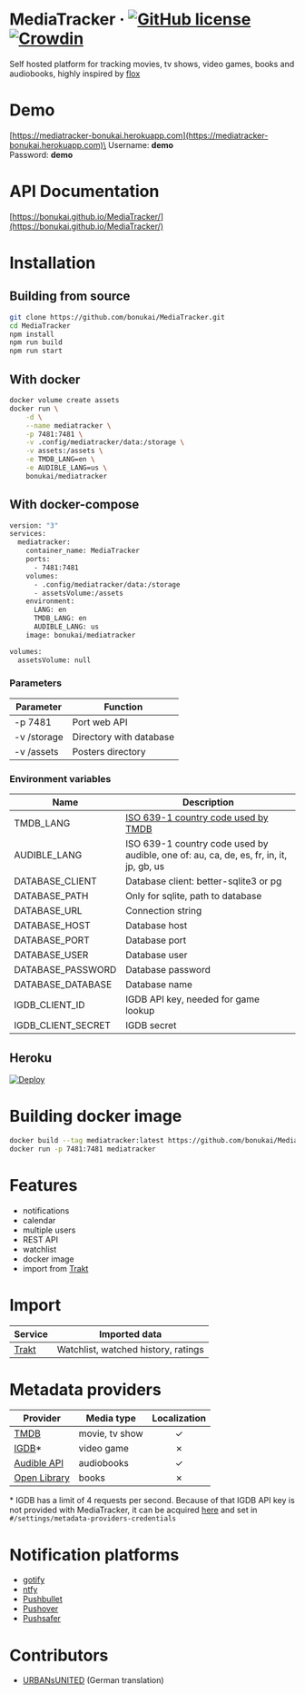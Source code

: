 # MediaTracker &middot; [![GitHub license](https://img.shields.io/badge/license-MIT-blue.svg)](https://github.com/bonukai/MediaTracker/blob/main/LICENSE) [![Crowdin](https://badges.crowdin.net/mediatracker/localized.svg)](https://crowdin.com/project/mediatracker)

Self hosted platform for tracking movies, tv shows, video games, books and audiobooks, highly inspired by [flox](https://github.com/devfake/flox)

# Demo

[https://mediatracker-bonukai.herokuapp.com](https://mediatracker-bonukai.herokuapp.com)\
Username: **demo**\
Password: **demo**

# API Documentation

[https://bonukai.github.io/MediaTracker/](https://bonukai.github.io/MediaTracker/)

# Installation

## Building from source

```bash
git clone https://github.com/bonukai/MediaTracker.git
cd MediaTracker
npm install
npm run build
npm run start
```

## With docker

```bash
docker volume create assets
docker run \
    -d \
    --name mediatracker \
    -p 7481:7481 \
    -v .config/mediatracker/data:/storage \
    -v assets:/assets \
    -e TMDB_LANG=en \
    -e AUDIBLE_LANG=us \
    bonukai/mediatracker
```

## With docker-compose

```bash
version: "3"
services:
  mediatracker:
    container_name: MediaTracker
    ports:
      - 7481:7481
    volumes:
      - .config/mediatracker/data:/storage
      - assetsVolume:/assets
    environment:
      LANG: en
      TMDB_LANG: en
      AUDIBLE_LANG: us
    image: bonukai/mediatracker

volumes:
  assetsVolume: null
```

### Parameters

| Parameter   | Function                |
| ----------- | ----------------------- |
| -p 7481     | Port web API            |
| -v /storage | Directory with database |
| -v /assets  | Posters directory       |

### Environment variables

| Name               | Description                                                                                          |
| ------------------ | ---------------------------------------------------------------------------------------------------- |
| TMDB_LANG          | [ISO 639-1 country code used by TMDB](https://developers.themoviedb.org/3/getting-started/languages) |
| AUDIBLE_LANG       | ISO 639-1 country code used by audible, one of: au, ca, de, es, fr, in, it, jp, gb, us               |
| DATABASE_CLIENT    | Database client: better-sqlite3 or pg                                                                |
| DATABASE_PATH      | Only for sqlite, path to database                                                                    |
| DATABASE_URL       | Connection string                                                                                    |
| DATABASE_HOST      | Database host                                                                                        |
| DATABASE_PORT      | Database port                                                                                        |
| DATABASE_USER      | Database user                                                                                        |
| DATABASE_PASSWORD  | Database password                                                                                    |
| DATABASE_DATABASE  | Database name                                                                                        |
| IGDB_CLIENT_ID     | IGDB API key, needed for game lookup                                                                 |
| IGDB_CLIENT_SECRET | IGDB secret                                                                                          |

## Heroku

[![Deploy](https://www.herokucdn.com/deploy/button.svg)](https://heroku.com/deploy)

# Building docker image

```bash
docker build --tag mediatracker:latest https://github.com/bonukai/MediaTracker.git
docker run -p 7481:7481 mediatracker
```

# Features

-   notifications
-   calendar
-   multiple users
-   REST API
-   watchlist
-   docker image
-   import from [Trakt](https://trakt.tv)

# Import

| Service                   | Imported data                       |
| ------------------------- | ----------------------------------- |
| [Trakt](https://trakt.tv) | Watchlist, watched history, ratings |

# Metadata providers

| Provider                                                                       | Media type     | Localization |
| ------------------------------------------------------------------------------ | -------------- | :----------: |
| [TMDB](https://www.themoviedb.org/)                                            | movie, tv show |      ✓       |
| [IGDB](https://www.igdb.com/)\*                                                | video game     |      ✗       |
| [Audible API](https://audible.readthedocs.io/en/latest/misc/external_api.html) | audiobooks     |      ✓       |
| [Open Library](https://openlibrary.org/)                                       | books          |      ✗       |

\* IGDB has a limit of 4 requests per second. Because of that IGDB API key is not provided with MediaTracker, it can be acquired [here](https://api-docs.igdb.com/#account-creation) and set in `#/settings/metadata-providers-credentials`

# Notification platforms

-   [gotify](https://gotify.net)
-   [ntfy](https://ntfy.sh)
-   [Pushbullet](https://www.pushbullet.com)
-   [Pushover](https://pushover.net)
-   [Pushsafer](https://www.pushsafer.com)

# Contributors

-   [URBANsUNITED](https://github.com/URBANsUNITED) (German translation)
